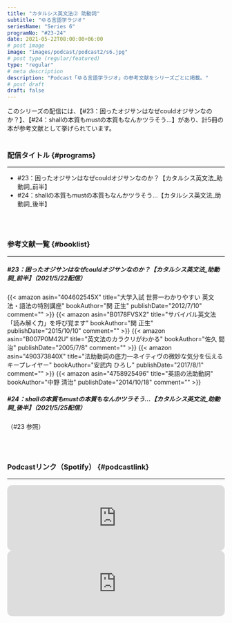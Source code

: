 ```yaml
---
title: "カタルシス英文法② 助動詞"
subtitle: "ゆる言語学ラジオ"
seriesName: "Series 6"
programNo: "#23-24"
date: 2021-05-22T08:00:00+06:00
# post image
image: "images/podcast/podcast2/s6.jpg"
# post type (regular/featured)
type: "regular"
# meta description
description: "Podcast「ゆる言語学ラジオ」の参考文献をシリーズごとに掲載。"
# post draft
draft: false
---
```


このシリーズの配信には、【#23：困ったオジサンはなぜcouldオジサンなのか？】、【#24：shallの本質もmustの本質もなんかツラそう…】があり、計5冊の本が参考文献として挙げられています。<br>
<br>

### 配信タイトル {#programs}
<hr>

* #23：困ったオジサンはなぜcouldオジサンなのか？【カタルシス英文法_助動詞_前半】
* #24：shallの本質もmustの本質もなんかツラそう…【カタルシス英文法_助動詞_後半】

<br>
<br>

### 参考文献一覧 {#booklist}
<hr>

##### #23：困ったオジサンはなぜcouldオジサンなのか？【カタルシス英文法_助動詞_前半】（2021/5/22配信）
{{< amazon asin="404602545X" title="大学入試 世界一わかりやすい 英文法・語法の特別講座" bookAuthor="関 正生" publishDate="2012/7/10" comment="" >}}
{{< amazon asin="B0178FVSX2" title="サバイバル英文法　「読み解く力」を呼び覚ます" bookAuthor="関 正生" publishDate="2015/10/10" comment="" >}}
{{< amazon asin="B007P0M42U" title="英文法のカラクリがわかる" bookAuthor="佐久 間治" publishDate="2005/7/8" comment="" >}}
{{< amazon asin="490373840X" title="法助動詞の底力―ネイティヴの微妙な気分を伝えるキープレイヤー" bookAuthor="安武内 ひろし" publishDate="2017/8/1" comment="" >}}
{{< amazon asin="4758925496" title="英語の法助動詞" bookAuthor="中野 清治" publishDate="2014/10/18" comment="" >}}
<br>

##### #24：shallの本質もmustの本質もなんかツラそう…【カタルシス英文法_助動詞_後半】（2021/5/25配信）
（#23 参照）


<br>
<br>

### Podcastリンク（Spotify） {#podcastlink}
<hr>

<iframe style="border-radius:12px" src="https://open.spotify.com/embed/episode/3VuwfwpxYMq7PjJATvAQKB?utm_source=generator" width="100%" height="152" frameBorder="0" allowfullscreen="" allow="autoplay; clipboard-write; encrypted-media; fullscreen; picture-in-picture"></iframe>
<iframe style="border-radius:12px" src="https://open.spotify.com/embed/episode/3NWsVPE8YLnBeW08suYgwn?utm_source=generator" width="100%" height="152" frameBorder="0" allowfullscreen="" allow="autoplay; clipboard-write; encrypted-media; fullscreen; picture-in-picture"></iframe>
